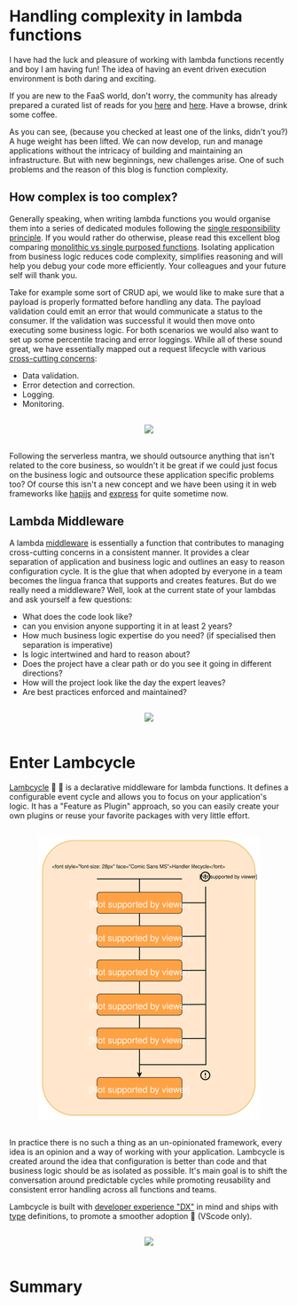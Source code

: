 # Handling complexity in lambda functions

I have had the luck and pleasure of working with lambda functions recently and boy I am having fun! The idea of having an event driven execution environment is both daring and exciting.

If you are new to the FaaS world, don't worry, the community has already prepared a curated list of reads for you [here](https://github.com/anaibol/awesome-serverless) and [here](https://github.com/pmuens/awesome-serverless). Have a browse, drink some coffee.

As you can see, (because you checked at least one of the links, didn't you?) A huge weight has been lifted. We can now develop, run and manage applications without the intricacy of building and maintaining an infrastructure. But with new beginnings, new challenges arise. One of such problems and the reason of this blog is function complexity.

## How complex is too complex?

Generally speaking, when writing lambda functions you would organise them into a series of dedicated modules following the [single responsibility principle](https://en.wikipedia.org/wiki/Single_responsibility_principle). If you would rather do otherwise, please read this excellent blog comparing [monolithic vs single purposed functions](https://hackernoon.com/aws-lambda-should-you-have-few-monolithic-functions-or-many-single-purposed-functions-8c3872d4338f). Isolating application from business logic reduces code complexity, simplifies reasoning and will help you debug your code more efficiently. Your colleagues and your future self will thank you.

Take for example some sort of CRUD api, we would like to make sure that a payload is properly formatted before handling any data. The payload validation could emit an error that would communicate a status to the consumer. If the validation was successful it would then move onto executing some business logic. For both scenarios we would also want to set up some percentile tracing and error loggings. While all of these sound great, we have essentially mapped out a request lifecycle with various [cross-cutting concerns](https://en.wikipedia.org/wiki/Cross-cutting_concern):

- Data validation.
- Error detection and correction.
- Logging.
- Monitoring.

<div align="center" style="padding: 15px">
    <img src="https://media.giphy.com/media/W96QyV2ACacGk/giphy.gif" height=200>
</div>

Following the serverless mantra, we should outsource anything that isn't related to the core business, so wouldn't it be great if we could just focus on the business logic and outsource these application specific problems too? 
Of course this isn't a new concept and we have been using it in web frameworks like [hapijs](http://hapijs.com) and [express](https://expressjs.com) for quite sometime now.

## Lambda Middleware

A lambda [middleware](https://en.wikipedia.org/wiki/Middleware) is essentially a function that contributes to managing cross-cutting concerns in a consistent manner. It provides a clear separation of application and business logic and outlines an easy to reason configuration cycle. It is the glue that when adopted by everyone in a team becomes the lingua franca that supports and creates features. But do we really need a middleware? Well, look at the current state of your lambdas and ask yourself a few questions:

 - What does the code look like?
 - can you envision anyone supporting it in at least 2 years?
 - How much business logic expertise do you need? (if specialised then separation is imperative)
 - Is logic intertwined and hard to reason about?
 - Does the project have a clear path or do you see it going in different directions?
 - How will the project look like the day the expert leaves?
 - Are best practices enforced and maintained?

<div align="center" style="padding: 15px">
    <img src="https://media.giphy.com/media/3sZlRwZfxAI8g/giphy.gif" height=200>
</div>

# Enter Lambcycle

[Lambcycle](https://github.com/juliantellez/lambcycle) 🐑 🛵 is a declarative middleware for lambda functions. It defines a configurable event cycle and allows you to focus on your application's logic. It has a "Feature as Plugin" approach, so you can easily create your own plugins or reuse your favorite packages with very little effort.

<div align="center" style="padding: 15px">
    <img src="https://raw.githubusercontent.com/juliantellez/lambcycle/develop/assets/lifecycle.svg?sanitize=true" width=400>
</div>

In practice there is no such a thing as an un-opinionated framework, every idea is an opinion and a way of working with your application. Lambcycle is created around the idea that configuration is better than code and that business logic should be as isolated as possible. It's main goal is to shift the conversation around predictable cycles while promoting reusability and consistent error handling across all functions and teams.

Lambcycle is built with [developer experience "DX"](https://hackernoon.com/the-best-practices-for-a-great-developer-experience-dx-9036834382b0) in mind and ships with [type](https://www.typescriptlang.org) definitions, to promote a smoother adoption 🚀 (VScode only).

<div align="center" style="padding: 15px">
    <img src="https://user-images.githubusercontent.com/4896851/51274743-db4db500-19c7-11e9-903c-cb50d127d933.gif" width=600>
</div>

# Summary

